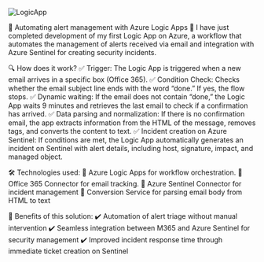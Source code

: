 
![LogicApp](https://github.com/user-attachments/assets/12f00dfe-1c21-4a46-a832-870ba8ae34ce)


🔹 Automating alert management with Azure Logic Apps 🔹
I have just completed development of my first Logic App on Azure, a workflow that automates the management of alerts received via email and integration with Azure Sentinel for creating security incidents.

🔍 How does it work?
✅ Trigger: The Logic App is triggered when a new email arrives in a specific box (Office 365).
✅ Condition Check: Checks whether the email subject line ends with the word “done.” If yes, the flow stops.
✅ Dynamic waiting: If the email does not contain “done,” the Logic App waits 9 minutes and retrieves the last email to check if a confirmation has arrived.
✅ Data parsing and normalization: If there is no confirmation email, the app extracts information from the HTML of the message, removes tags, and converts the content to text.
✅ Incident creation on Azure Sentinel: If conditions are met, the Logic App automatically generates an incident on Sentinel with alert details, including host, signature, impact, and managed object.

🛠 Technologies used:
🔹 Azure Logic Apps for workflow orchestration.
🔹 Office 365 Connector for email tracking.
🔹 Azure Sentinel Connector for incident management
🔹 Conversion Service for parsing email body from HTML to text

📌 Benefits of this solution:
✔️ Automation of alert triage without manual intervention
✔️ Seamless integration between M365 and Azure Sentinel for security management
✔️ Improved incident response time through immediate ticket creation on Sentinel
